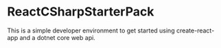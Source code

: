 # ReactCSharpStarterPack
This is a simple developer environment to get started using create-react-app and a dotnet core web api.
